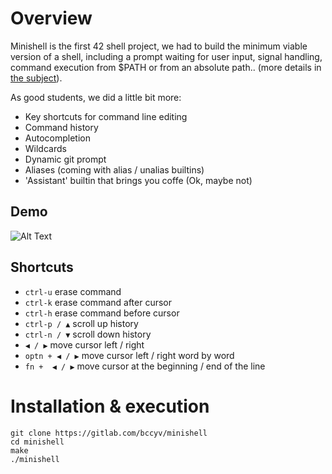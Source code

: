 # Overview

Minishell is the first 42 shell project, we had to build the minimum viable version of a shell, including a prompt waiting for user input, signal handling, command execution from $PATH or from an absolute path.. (more details in [the subject](https://gitlab.com/Bccyv/minishell/-/blob/master/subject.pdf)).

As good students, we did a little bit more:
- Key shortcuts for command line editing
- Command history
- Autocompletion
- Wildcards
- Dynamic git prompt
- Aliases (coming with alias / unalias builtins)
- 'Assistant' builtin that brings you coffe (Ok, maybe not)
## Demo

![Alt Text](https://media.giphy.com/media/QyhN7QQVeSiYxVFI30/giphy.gif)
## Shortcuts

 - `ctrl-u` erase command
 - `ctrl-k` erase command after cursor
 - `ctrl-h` erase command before cursor
 - `ctrl-p / ▲` scroll up  history
 - `ctrl-n / ▼` scroll down history
 - `◀ / ▶` move cursor left / right
 - `optn + ◀ / ▶` move cursor left / right word by word
 - `fn +  ◀ / ▶` move cursor at the beginning / end of the line

# Installation & execution

    git clone https://gitlab.com/bccyv/minishell
    cd minishell
    make
    ./minishell

